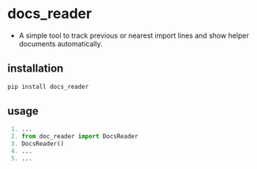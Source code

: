 # docs_reader

- A simple tool to track previous or nearest import lines and show helper documents automatically.

## installation
```bash
pip install docs_reader
```

## usage
```python
 1. ...
 2. from doc_reader import DocsReader
 3. DocsReader()
 4. ...
 5. ...
``` 